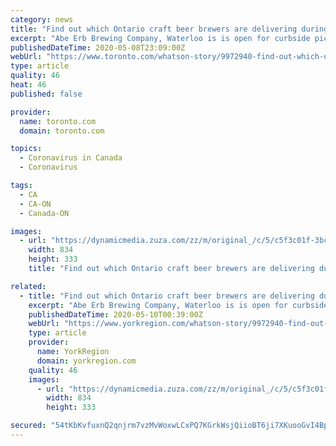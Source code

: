 ```yaml
---
category: news
title: "Find out which Ontario craft beer brewers are delivering during the coronavirus pandemic"
excerpt: "Abe Erb Brewing Company, Waterloo is is open for curbside pick of both beer and food. Orders for delivery can be made placed online as well. Bitte Schon Brauhaus, New Hamburg in t"
publishedDateTime: 2020-05-08T23:09:00Z
webUrl: "https://www.toronto.com/whatson-story/9972940-find-out-which-ontario-craft-beer-brewers-are-delivering-during-the-coronavirus-pandemic/"
type: article
quality: 46
heat: 46
published: false

provider:
  name: toronto.com
  domain: toronto.com

topics:
  - Coronavirus in Canada
  - Coronavirus

tags:
  - CA
  - CA-ON
  - Canada-ON

images:
  - url: "https://dynamicmedia.zuza.com/zz/m/original_/c/5/c5f3c01f-3bc4-4081-83db-9eda284919fe/410725334___Super_Portrait.jpg"
    width: 834
    height: 333
    title: "Find out which Ontario craft beer brewers are delivering during the coronavirus pandemic"

related:
  - title: "Find out which Ontario craft beer brewers are delivering during the coronavirus pandemic"
    excerpt: "Abe Erb Brewing Company, Waterloo is is open for curbside pick of both beer and food. Orders for delivery can be made placed online as well. Bitte Schon Brauhaus, New Hamburg in t"
    publishedDateTime: 2020-05-10T00:39:00Z
    webUrl: "https://www.yorkregion.com/whatson-story/9972940-find-out-which-ontario-craft-beer-brewers-are-delivering-during-the-coronavirus-pandemic/"
    type: article
    provider:
      name: YorkRegion
      domain: yorkregion.com
    quality: 46
    images:
      - url: "https://dynamicmedia.zuza.com/zz/m/original_/c/5/c5f3c01f-3bc4-4081-83db-9eda284919fe/410725334___Super_Portrait.jpg"
        width: 834
        height: 333

secured: "54tKbKvfuxnQ2qnjrm7vzMvWoxwLCxPQ7KGrkWsjQiioBT6ji7XKuooGvI4BpqlwDrRWAGb+moDS/g6a+l/dj8QyY0hikWydsfiWGqQ4ziQ8g9Qep1J6swwfiMILIE6JyYgqR9XzE3dYiGElMt0IR7F8vklBwnyF+JyRcQPlifPImXCSts/nfJWOrR/VN3RGBI0XuXO7N0ckySfJAgzX954ubs9TsIdXp+N6+xMCgwF3GpFBXMf4ZUbiaV5xW6pT7nmEiWzQ9OEYE8Ucsyh9gaS968MW9hqHx2oNat4hXu63j7ppvqRWpqN/kOEZVp88;2OtrPlk9g3wum2mbmvdIKg=="
---
```


